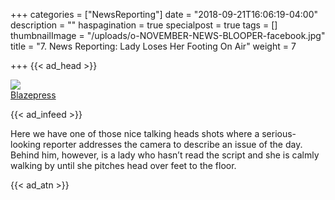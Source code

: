 +++
categories = ["NewsReporting"]
date = "2018-09-21T16:06:19-04:00"
description = ""
haspagination = true
specialpost = true
tags = []
thumbnailImage = "/uploads/o-NOVEMBER-NEWS-BLOOPER-facebook.jpg"
title = "7. News Reporting: Lady Loses Her Footing On Air"
weight = 7

+++
{{< ad_head >}}

![](http://mb.americancolumn.com/wp-content/uploads/2018/02/ezgif.com-optimize-2.gif)  
[Blazepress](https://blazepress.com/2015/01/23-gifs-prove-just-funny-live-tv-can/)  

{{< ad_infeed >}}

Here we have one of those nice talking heads shots where a serious-looking reporter addresses the camera to describe an issue of the day. Behind him, however, is a lady who hasn’t read the script and she is calmly walking by until she pitches head over feet to the floor.

{{< ad_atn >}}
